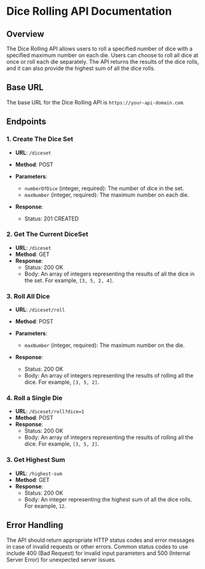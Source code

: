 # Dice Rolling API Documentation

## Overview

The Dice Rolling API allows users to roll a specified number of dice with a specified maximum number on each die. Users can choose to roll all dice at once or roll each die separately. The API returns the results of the dice rolls, and it can also provide the highest sum of all the dice rolls.

## Base URL

The base URL for the Dice Rolling API is `https://your-api-domain.com`.

## Endpoints

### 1. Create The Dice Set

- **URL**: `/diceset`
- **Method**: POST
- **Parameters**:
    - `numberOfDice` (integer, required): The number of dice in the set.
    - `maxNumber` (integer, required): The maximum number on each die.

- **Response**:
    - Status: 201 CREATED

### 2. Get The Current DiceSet

- **URL**: `/diceset`
- **Method**: GET
- **Response**:
    - Status: 200 OK
    - Body: An array of integers representing the results of all the dice in the set. For example, `[3, 5, 2, 4]`.


### 3. Roll All Dice

- **URL**: `/diceset/roll`
- **Method**: POST
- **Parameters**:
    - `maxNumber` (integer, required): The maximum number on the die.

- **Response**:
    - Status: 200 OK
    - Body: An array of integers representing the results of rolling all the dice. For example, `[3, 5, 2]`.

### 4. Roll a Single Die

- **URL**: `/diceset/roll?dice=1`
- **Method**: POST
- **Response**:
    - Status: 200 OK
    - Body: An array of integers representing the results of rolling all the dice. For example, `[3, 5, 2]`.

### 3. Get Highest Sum

- **URL**: `/highest-sum`
- **Method**: GET
- **Response**:
    - Status: 200 OK
    - Body: An integer representing the highest sum of all the dice rolls. For example, `12`.

## Error Handling

The API should return appropriate HTTP status codes and error messages in case of invalid requests or other errors. Common status codes to use include 400 (Bad Request) for invalid input parameters and 500 (Internal Server Error) for unexpected server issues.
